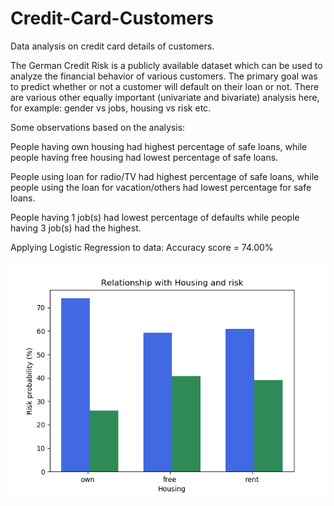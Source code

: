 # Credit-Card-Customers
Data analysis on credit card details of customers.

The German Credit Risk is a publicly available dataset which can be used to analyze the financial behavior of various customers. The primary goal was to predict whether or not a customer will default on their loan or not. There are various other equally important (univariate and bivariate) analysis here, for example: gender vs jobs, housing vs risk etc.

Some observations based on the analysis:

People having own housing had highest percentage of safe loans, while people having free housing had lowest percentage of safe loans.

People using loan for radio/TV had highest percentage of safe loans, while people using the loan for vacation/others had lowest percentage for safe loans.

People having 1 job(s) had lowest percentage of defaults while people having 3 job(s) had the highest.


Applying Logistic Regression to data:
Accuracy score = 74.00%


![](Housing_Risk.png)
